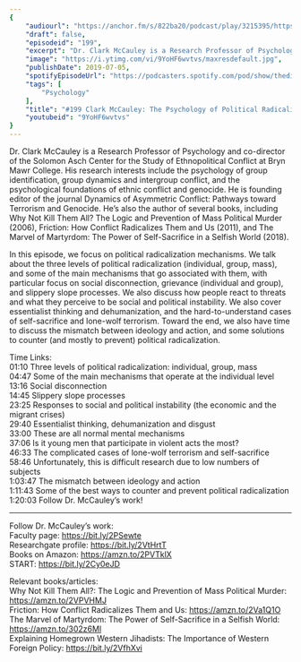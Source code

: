 ```yaml
---
{
	"audiourl": "https://anchor.fm/s/822ba20/podcast/play/3215395/https%3A%2F%2Fd3ctxlq1ktw2nl.cloudfront.net%2Fproduction%2F2019-4-12%2F14623248-44100-2-7a2b9f3577db5.m4a",
	"draft": false,
	"episodeid": "199",
	"excerpt": "Dr. Clark McCauley is a Research Professor of Psychology and co-director of the Solomon Asch Center for the Study of Ethnopolitical Conflict at Bryn Mawr College.  His research interests include the psychology of group identification, group dynamics and intergroup conflict, and the psychological foundations of ethnic conflict and genocide.  He is founding editor of the journal Dynamics of Asymmetric Conflict: Pathways toward Terrorism and Genocide. He’s also the author of several books, including Why Not Kill Them All? The Logic and Prevention of Mass Political Murder (2006), Friction: How Conflict Radicalizes Them and Us (2011), and The Marvel of Martyrdom: The Power of Self-Sacrifice in a Selfish World (2018).",
	"image": "https://i.ytimg.com/vi/9YoHF6wvtvs/maxresdefault.jpg",
	"publishDate": 2019-07-05,
	"spotifyEpisodeUrl": "https://podcasters.spotify.com/pod/show/thedissenter/episodes/199-Clark-McCauley-The-Psychology-of-Political-Radicalization-e40kj3",
	"tags": [
		"Psychology"
	],
	"title": "#199 Clark McCauley: The Psychology of Political Radicalization",
	"youtubeid": "9YoHF6wvtvs"
}
---
```

Dr. Clark McCauley is a Research Professor of Psychology and co-director of the Solomon Asch Center for the Study of Ethnopolitical Conflict at Bryn Mawr College.  His research interests include the psychology of group identification, group dynamics and intergroup conflict, and the psychological foundations of ethnic conflict and genocide.  He is founding editor of the journal Dynamics of Asymmetric Conflict: Pathways toward Terrorism and Genocide. He’s also the author of several books, including Why Not Kill Them All? The Logic and Prevention of Mass Political Murder (2006), Friction: How Conflict Radicalizes Them and Us (2011), and The Marvel of Martyrdom: The Power of Self-Sacrifice in a Selfish World (2018).

In this episode, we focus on political radicalization mechanisms. We talk about the three levels of political radicalization (individual, group, mass), and some of the main mechanisms that go associated with them, with particular focus on social disconnection, grievance (individual and group), and slippery slope processes. We also discuss how people react to threats and what they perceive to be social and political instability. We also cover essentialist thinking and dehumanization, and the hard-to-understand cases of self-sacrifice and lone-wolf terrorism. Toward the end, we also have time to discuss the mismatch between ideology and action, and some solutions to counter (and mostly to prevent) political radicalization.

Time Links:  
<time>01:10</time> Three levels of political radicalization: individual, group, mass  
<time>04:47</time> Some of the main mechanisms that operate at the individual level                                                           
<time>13:16</time> Social disconnection                                               
<time>14:45</time> Slippery slope processes                                               
<time>23:25</time> Responses to social and political instability (the economic and the migrant crises)                                                  
<time>29:40</time> Essentialist thinking, dehumanization and disgust  
<time>33:00</time> These are all normal mental mechanisms      
<time>37:06</time> Is it young men that participate in violent acts the most?  
<time>46:33</time> The complicated cases of lone-wolf terrorism and self-sacrifice    
<time>58:46</time> Unfortunately, this is difficult research due to low numbers of subjects  
<time>1:03:47</time> The mismatch between ideology and action  
<time>1:11:43</time> Some of the best ways to counter and prevent political radicalization                                
<time>1:20:03</time> Follow Dr. McCauley’s work!

---

Follow Dr. McCauley’s work:  
Faculty page: https://bit.ly/2PSewte  
Researchgate profile: https://bit.ly/2VtHrtT  
Books on Amazon: https://amzn.to/2PVTklX  
START: https://bit.ly/2Cy0eJD

Relevant books/articles:  
Why Not Kill Them All?: The Logic and Prevention of Mass Political Murder: https://amzn.to/2VPVHMJ  
Friction: How Conflict Radicalizes Them and Us: https://amzn.to/2Va1Q1O  
The Marvel of Martyrdom: The Power of Self-Sacrifice in a Selfish World: https://amzn.to/302z6Ml  
Explaining Homegrown Western Jihadists: The Importance of Western Foreign Policy: https://bit.ly/2VfhXvi
